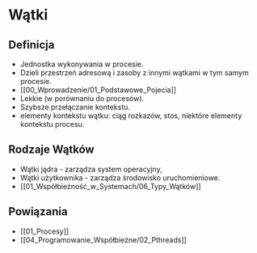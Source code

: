 # Wątki

## Definicja
- Jednostka wykonywania w procesie.
- Dzieli przestrzeń adresową i zasoby z innymi wątkami w tym samym procesie.
- [[00_Wprowadzenie/01_Podstawowe_Pojecia]]
- Lekkie (w porównaniu do procesów).
- Szybsze przełączanie kontekstu.
- elementy kontekstu wątku: ciąg rozkazów, stos, niektóre elementy kontekstu procesu.

## Rodzaje Wątków
- Wątki jądra - zarządza system operacyjny,
- Wątki użytkownika - zarządza środowisko uruchomieniowe.
- [[01_Współbieżność_w_Systemach/06_Typy_Wątków]]

## Powiązania
- [[01_Procesy]]
- [[04_Programowanie_Współbieżne/02_Pthreads]]
